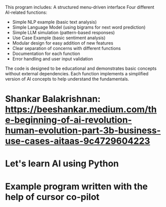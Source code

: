 This program includes:
A structured menu-driven interface
Four different AI-related functions:
- Simple NLP example (basic text analysis)
- Simple Language Model (using bigrams for next word prediction)
- Simple LLM simulation (pattern-based responses)
- Use Case Example (basic sentiment analysis)
- Modular design for easy addition of new features
- Clear separation of concerns with different functions
- Documentation for each function
- Error handling and user input validation
  
The code is designed to be educational and demonstrates basic concepts without external dependencies. Each function implements a simplified version of AI concepts to help understand the fundamentals.

# Shankar Balakrishnan: https://beeshankar.medium.com/the-beginning-of-ai-revolution-human-evolution-part-3b-business-use-cases-aitaas-9c4729604223
# Let's learn AI using Python
# Example program written with the help of cursor co-pilot
